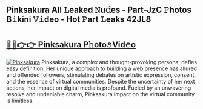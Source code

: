 ## Pinksakura All 𝙻eaked 𝙽u𝚍es - Part-JzC 𝙿hotos B𝚒kini 𝚅𝚒deo - Hot 𝙿art 𝙻eaks 42JL8

# <h2><a href="http://ld6vhf.urlbe.top/?page=Pinksakura">🔗🔗👉👉 Pinksakura P𝚑oto𝚜Vid𝚎o</a></h2>

[![Pinksakura](https://i.imgur.com/eBuTRDB.gif)](http://ld6vhf.urlbe.top/?page=Pinksakura)
Pinksakura, a complex and thought-provoking persona, defies easy definition. Her unique approach to building a web presence has allured and offended followers, stimulating debates on artistic expression, consent, and the essence of virtual communities. Despite the uncertainty of her next actions, her impact on digital media is profound. Fueled by an unwavering resolve and undeniable charm, Pinksakura impact on the virtual community is limitless.
